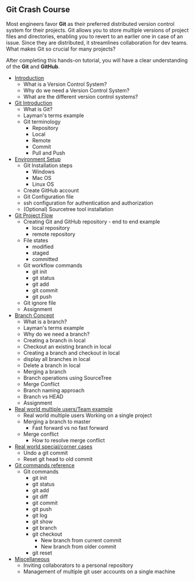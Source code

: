 ## Git Crash Course ##

Most engineers favor **Git** as their preferred distributed version control system for their projects. Git allows you to store multiple versions of project files and directories, enabling you to revert to an earlier one in case of an issue. Since they are distributed, it streamlines collaboration for dev teams. What makes Git so crucial for many projects?

After completing this hands-on tutorial, you will have a clear understanding of the **Git** and **GitHub**.

- [Introduction](./01.%20Introduction/)
    - What is a Version Control System?
    - Why do we need a Version Control System?
    - What are the different version control systems?
- [Git Introduction](./02.%20Git%20Introduction)
    - What is Git?
    - Layman's terms example
    - Git terminology
        - Repository
        - Local
        - Remote
        - Commit
        - Pull and Push
- [Environment Setup](./03.%20Environment%20Setup)
    - Git Installation steps
        - Windows
        - Mac OS
        - Linux OS
    - Create GitHub account
    - Git Configuration file
    - ssh configuration for authentication and authorization
    - (Optional) Sourcetree tool installation
- [Git Project Flow](./04.%20Git%20Project%20Flow)
    - Creating Git and GitHub repository - end to end example
        - local repository
        - remote repository
    - File states
        - modified
        - staged
        - committed
    - Git workflow commands
        - git init
        - git status
        - git add
        - git commit
        - git push
    - Git ignore file
    - Assignment
- [Branch Concept](./05.%20Branch%20concept)
    - What is a branch?
    - Layman's terms example
    - Why do we need a branch?
    - Creating a branch in local
    - Checkout an existing branch in local
    - Creating a branch and checkout in local
    - display all branches in local
    - Delete a branch in local
    - Merging a branch 
    - Branch operations using SourceTree
    - Merge Conflict
    - Branch naming approach
    - Branch vs HEAD
    - Assignment
- [Real world multiple users/Team example](./06.%20Git%20Team%20Usage/)
    - Real world multiple users Working on a single project
    - Merging a branch to master
      - Fast forward vs no fast forward
    - Merge conflict
        - How to resolve merge conflict
- [Real world special/corner cases]()
    - Undo a git commit
    - Reset git head to old commit
- [Git commands reference]()
    - Git commands
        - git init
        - git status
        - git add
        - git diff
        - git commit
        - git push
        - git log
        - git show
        - git branch
        - git checkout
          - New branch from current commit
          - New branch from older commit
        - git reset
- [Miscellaneous](./Miscellaneous/)
  - Inviting collaborators to a personal repository
  - Management of multiple git user accounts on a single machine
